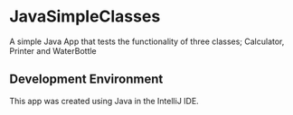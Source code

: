 # JavaSimpleClasses

A simple Java App that tests the functionality of three classes; Calculator, Printer and WaterBottle

## Development Environment

This app was created using Java in the IntelliJ IDE.
